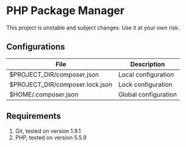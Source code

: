# PHP Package Manager

This project is unstable and subject changes. Use it at your own risk.

## Configurations

| File | Description |
|----|----|
| $PROJECT_DIR/composer.json | Local configuration |
| $PROJECT_DIR/composer.lock.json | Lock configuration |
| $HOME/.composer.json | Global configuration |

## Requirements

 1. Git, tested on version 1.9.1
 2. PHP, tested on version 5.5.9
